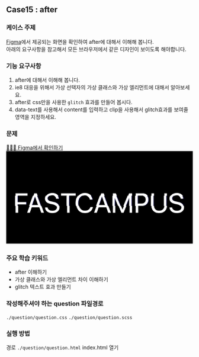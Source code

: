 ## Case15 : after

### 케이스 주제

[Figma](https://www.figma.com/file/cs6bbmrXqAwiPCfaVSiVLo/SecretCode-after?node-id=0%3A1)에서 제공되는 화면을 확인하여 after에 대해서 이해해 봅니다.<br>
아래의 요구사항을 참고해서 모든 브라우저에서 같은 디자인이 보이도록 해야합니다.

### 기능 요구사항

1. after에 대해서 이해해 봅니다.
2. ie8 대응을 위해서 가상 선택자의 가상 클래스와 가상 엘리먼트에 대해서 알아보세요.
3. after로 css만을 사용한 `glitch` 효과를 만들어 봅시다.
4. data-text를 사용해서 content를 입력하고 clip을 사용해서 glitch효과를 보여줄 영역을 지정하세요.

### 문제

[👩🏻‍🎨 Figma에서 확인하기](https://www.figma.com/file/cs6bbmrXqAwiPCfaVSiVLo/SecretCode-after?node-id=0%3A1)<br>
![example](./example.gif)

### 주요 학습 키워드

- after 이해하기
- 가상 클래스와 가상 엘리먼트 차이 이해하기
- glitch 텍스트 효과 만들기

### 작성해주셔야 하는 question 파일경로

`./question/question.css`
`./question/question.scss`

### 실행 방법

경로
`./question/question.html`
index.html 열기
